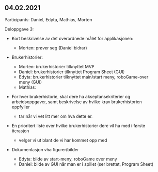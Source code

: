 ## 04.02.2021
Participants: Daniel, Edyta, Mathias, Morten

Deloppgave 3:

- Kort beskrivelse av det overordnede målet for applikasjonen:
  - Morten: prøver seg (Daniel bidrar)

- Brukerhistorier:
  - Morten: brukerhistorier tilknyttet MVP
  - Daniel: brukerhistorier tilknyttet Program Sheet (GUI)
  - Edyta: brukerhistorier tilknyttet main/start meny, roboGame-over meny (GUI)
  - Mathias: 

- For hver brukerhistorie, skal dere ha akseptansekriterier og arbeidsoppgaver, samt beskrivelse av hvilke krav brukerhistorien oppfyller
  - tar når vi vet litt mer om hva dette er.

- En prioritert liste over hvilke brukerhistorier dere vil ha med i første iterasjon
  - velger vi ut blant de vi har kommet opp med


- Dokumentasjon vha figurer/bilder
  - Edyta: bilde av start-meny, roboGame over meny
  - Daniel: bilde av GUI når man er i spillet (ser brettet, Program Sheet)
